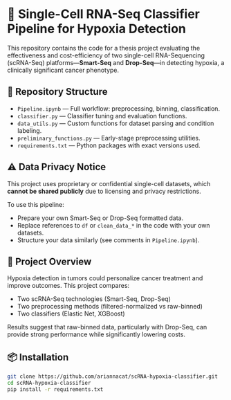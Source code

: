 # 🧬 Single-Cell RNA-Seq Classifier Pipeline for Hypoxia Detection

This repository contains the code for a thesis project evaluating the effectiveness and cost-efficiency of two single-cell RNA-Sequencing (scRNA-Seq) platforms—**Smart-Seq** and **Drop-Seq**—in detecting hypoxia, a clinically significant cancer phenotype.

## 📁 Repository Structure

- `Pipeline.ipynb` — Full workflow: preprocessing, binning, classification.
- `classifier.py` — Classifier tuning and evaluation functions.
- `data_utils.py` — Custom functions for dataset parsing and condition labeling.
- `preliminary_functions.py` — Early-stage preprocessing utilities.
- `requirements.txt` — Python packages with exact versions used.

## ⚠️ Data Privacy Notice

This project uses proprietary or confidential single-cell datasets, which **cannot be shared publicly** due to licensing and privacy restrictions.

To use this pipeline:
- Prepare your own Smart-Seq or Drop-Seq formatted data.
- Replace references to `df` or `clean_data_*` in the code with your own datasets.
- Structure your data similarly (see comments in `Pipeline.ipynb`).

## 🧠 Project Overview

Hypoxia detection in tumors could personalize cancer treatment and improve outcomes. This project compares:
- Two scRNA-Seq technologies (Smart-Seq, Drop-Seq)
- Two preprocessing methods (filtered-normalized vs raw-binned)
- Two classifiers (Elastic Net, XGBoost)

Results suggest that raw-binned data, particularly with Drop-Seq, can provide strong performance while significantly lowering costs.

## 📦 Installation

```bash
git clone https://github.com/ariannacat/scRNA-hypoxia-classifier.git
cd scRNA-hypoxia-classifier
pip install -r requirements.txt

